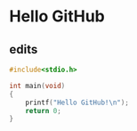 # Hello GitHub
## edits

```C
#include<stdio.h>

int main(void)
{
    printf("Hello GitHub!\n");
    return 0;
}
```
